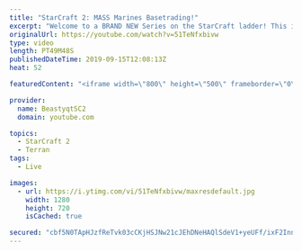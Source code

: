 ```yaml
---
title: "StarCraft 2: MASS Marines Basetrading!"
excerpt: "Welcome to a BRAND NEW Series on the StarCraft ladder! This is the \"Mass Marines to Grandmaster\" challenge, where the only attacking unit that I'm allowed to make is Marines - and that's it! I am allowed to make Medivacs just so that the gaemplay is not too monotonous, but I believe I could even make"
originalUrl: https://youtube.com/watch?v=51TeNfxbivw
type: video
length: PT49M48S
publishedDateTime: 2019-09-15T12:08:13Z
heat: 52

featuredContent: "<iframe width=\"800\" height=\"500\" frameborder=\"0\" src=\"https://www.youtube.com/embed/51TeNfxbivw\" allow=\"accelerometer; autoplay; encrypted-media; gyroscope; picture-in-picture\" allowfullscreen></iframe>"

provider:
  name: BeastyqtSC2
  domain: youtube.com

topics:
  - StarCraft 2
  - Terran
tags:
  - Live

images:
  - url: https://i.ytimg.com/vi/51TeNfxbivw/maxresdefault.jpg
    width: 1280
    height: 720
    isCached: true

secured: "cbf5N0TApHJzfReTvk03cCKjHSJNw21cJEhDNeHAQlSdeV1+yeUFf/ixF2InnUUKytCUSKcFZXGZ4Hdbu8yatdTaoygmBB4ptKiXiCafD0jRPlp+/t7Fa7RRJY6lKEuSMnyPX8+JN62A4j3RBzpodH6CbNlLDwoqjS1ZNV1Skukv47KOvfsJEhXZWAmLJNZ6I2qB6lW34JGe+hZzPhZk2lUJm9+nv0ZrtggFwG0t23LtgDqQnCPDrJhvZPSdSX2n8bUNtRQN5KPlGtC2wtJtCZoFiIa30YcWYHbuAUuzpwpiRTQdFSgZ0nCA/o4CA7oS1Fplg0C9TVqR2lDkwhxvrYydffdyLMOVwxyAs5h8iYr2wQQ4UJHTHn3B7JzXM8mq9YB7Zj+sIhGyAfxYxqB50hs/9XP2/fBMiqABgopukhg=;adTj9iFzUnk+WPGVGNZeRQ=="
---
```


